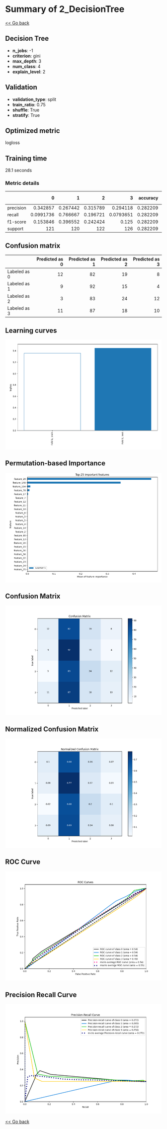 # Summary of 2_DecisionTree

[<< Go back](../README.md)


## Decision Tree
- **n_jobs**: -1
- **criterion**: gini
- **max_depth**: 3
- **num_class**: 4
- **explain_level**: 2

## Validation
 - **validation_type**: split
 - **train_ratio**: 0.75
 - **shuffle**: True
 - **stratify**: True

## Optimized metric
logloss

## Training time

28.1 seconds

### Metric details
|           |           0 |          1 |          2 |           3 |   accuracy |   macro avg |   weighted avg |   logloss |
|:----------|------------:|-----------:|-----------:|------------:|-----------:|------------:|---------------:|----------:|
| precision |   0.342857  |   0.267442 |   0.315789 |   0.294118  |   0.282209 |    0.305052 |       0.305039 |   1.44635 |
| recall    |   0.0991736 |   0.766667 |   0.196721 |   0.0793651 |   0.282209 |    0.285482 |       0.282209 |   1.44635 |
| f1-score  |   0.153846  |   0.396552 |   0.242424 |   0.125     |   0.282209 |    0.229456 |       0.228072 |   1.44635 |
| support   | 121         | 120        | 122        | 126         |   0.282209 |  489        |     489        |   1.44635 |


## Confusion matrix
|              |   Predicted as 0 |   Predicted as 1 |   Predicted as 2 |   Predicted as 3 |
|:-------------|-----------------:|-----------------:|-----------------:|-----------------:|
| Labeled as 0 |               12 |               82 |               19 |                8 |
| Labeled as 1 |                9 |               92 |               15 |                4 |
| Labeled as 2 |                3 |               83 |               24 |               12 |
| Labeled as 3 |               11 |               87 |               18 |               10 |

## Learning curves
![Learning curves](learning_curves.png)

## Permutation-based Importance
![Permutation-based Importance](permutation_importance.png)
## Confusion Matrix

![Confusion Matrix](confusion_matrix.png)


## Normalized Confusion Matrix

![Normalized Confusion Matrix](confusion_matrix_normalized.png)


## ROC Curve

![ROC Curve](roc_curve.png)


## Precision Recall Curve

![Precision Recall Curve](precision_recall_curve.png)



[<< Go back](../README.md)

